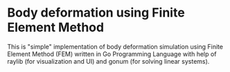 # Body deformation using Finite Element Method

This is "simple" implementation of body deformation simulation using Finite Element Method (FEM) written in 
Go Programming Language with help of raylib (for visualization and UI) and gonum (for solving linear systems).
